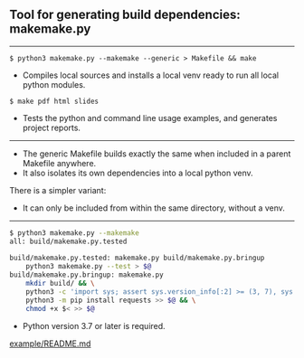 ## Tool for generating build dependencies: makemake.py

---

```
$ python3 makemake.py --makemake --generic > Makefile && make
```

- Compiles local sources and installs a local venv ready to run all local python modules.

```
$ make pdf html slides
```

- Tests the python and command line usage examples, and generates project reports.

---

- The generic Makefile builds exactly the same when included in a parent Makefile anywhere. 
- It also isolates its own dependencies into a local python venv. 

There is a simpler variant:

- It can only be included from within the same directory, without a venv.

---

```sh
$ python3 makemake.py --makemake
all: build/makemake.py.tested
	
build/makemake.py.tested: makemake.py build/makemake.py.bringup
	python3 makemake.py --test > $@
build/makemake.py.bringup: makemake.py
	mkdir build/ && \
	python3 -c 'import sys; assert sys.version_info[:2] >= (3, 7), sys.version' > $@ && \
	python3 -m pip install requests >> $@ && \
	chmod +x $< >> $@

```

- Python version 3.7 or later is required.

[example/README.md](example/README.md)